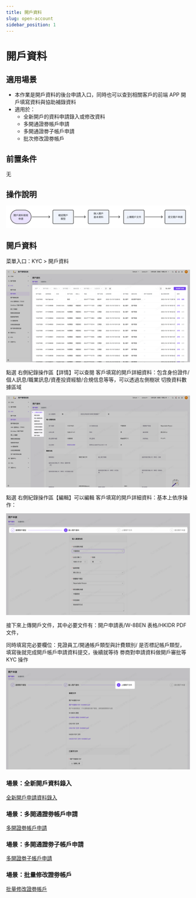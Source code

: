 ```yaml
---
title: 開戶資料
slug: open-account
sidebar_position: 1
---
```



# 開戶資料

## 適用場景

- 本作業是開戶資料的後台申請入口，同時也可以查到相關客戶的前端 APP 開戶填寫資料與協助補錄資料
- 適用於：
    - 全新開戶的資料申請錄入或修改資料
    - 多開通證劵帳戶申請
    - 多開通證劵子帳戶申請
    - 批次修改證劵帳戶

## 前置条件

无

## 操作說明

<img src="./assets/XZqobWg1SoxLrrxtsgRcbuYUnhd.png"/>

## 開戶資料

 菜單入口：KYC > 開戶資料 

<img src="./assets/EzDTboBSjozOclx2X1TcaLvjnxd.png"/>

點選 右側紀錄操作區【詳情】可以查閱 客戶填寫的開戶詳細資料：包含身份證件/個人訊息/職業訊息/資產投資經驗/合規信息等等，可以透過左側樹狀 切換資料數據區域

<img src="./assets/LoxGbCl89oL7i9xTQkUcwlBAnWf.png"/>

點選 右側紀錄操作區【編輯】可以編輯 客戶填寫的開戶詳細資料：基本上依序操作：

<img src="./assets/N0b3bhqD2omI7BxukcbcinugnHh.png"/>

接下來上傳開戶文件，其中必要文件有：開户申請表/W-8BEN 表格/HKIDR PDF 文件，

同時填寫完必要欄位：見證員工/開通帳戶類型與計費類別/ 是否標記帳戶類型，填寫後就完成開戶帳戶申請資料提交，後續就等待 劵商對申請資料做開戶審批等 KYC 操作

<img src="./assets/AkxAbcqypoutZHxWoXEcZR0anvf.png"/>

### 場景：全新開戶資料錄入

[全新開戶申請資料錄入](/Oh1ww4GN8iB9iZktgHKcQWwln2f/xxx/xxx/xxx/xxx)

### 場景：多開通證劵帳戶申請

[多開證劵帳戶申請](/zh-HK/guides/crm/kyc/open-account/QZfIweqitiiPf8kQ6CTcDtqhn9G)

### 場景：多開通證劵子帳戶申請

[多開證劵子帳戶申請](/zh-HK/guides/crm/kyc/open-account/XPZVwYzhoi19Mnk5dQ8cucQ5nIc)

### 場景：批量修改證劵帳戶

[批量修改證劵帳戶](/zh-HK/guides/crm/kyc/open-account/Ofpowlv0xi5ecBk3s3cci46YnJb)

